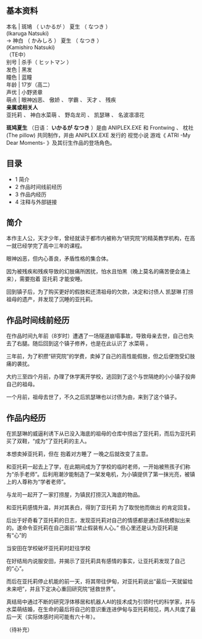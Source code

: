 **基本资料**  
---  
本名  |  斑鳩  （  いかるが  ）  夏生  （  なつき  ）    
(Ikaruga Natsuki)  
-> 神白  （  かみしろ  ）  夏生  （  なつき  ）    
(Kamishiro Natsuki)  
（TE中）  
别号  |  杀手（  ヒットマン  ）   
发色  |  黑发   
瞳色  |  蓝瞳   
年龄  |  17岁（高二）   
声优  |  小野贤章   
萌点  |  眼神凶恶、  傲娇  、  学霸  、  天才  、  残疾   
**亲属或相关人**  
亚托莉  、  神白水菜萌  、  野岛龙司  、  凯瑟琳  、  名波凛凛花  
  
**斑鸠夏生** （日语：  **いかるが なつき** ）是由  ANIPLEX.EXE  和  Frontwing  、  枕社(The pillow)
共同制作，并由  ANIPLEX.EXE  发行的  视觉小说  游戏《  ATRI -My Dear Moments-  》及其衍生作品的登场角色。

##  目录

  * 1  简介 
  * 2  作品时间线前经历 
  * 3  作品内经历 
  * 4  注释与外部链接 

##  简介

本作主人公，天才少年，曾经就读于都市内被称为“研究院”的精英教学机构，在高一就已经学完了高中三年的课程。

眼神凶恶，但内心善良，矛盾性格的集合体。

因为被残疾和残疾导致的幻肢痛所困扰，怕水且怕黑（晚上莫名的痛苦便会涌上来），需要抱着  亚托莉  才能安睡。

回到镇子后，为了购买更好的假肢和还清祖母的欠款，决定和讨债人  凯瑟琳  打捞祖母的遗产，并发现了沉睡的亚托莉。

##  作品时间线前经历

在作品时间九年前（8岁时）遭遇了一场隧道崩塌事故，导致母亲去世，自己也失去了右腿。随后回到这个镇子修养，也是在此认识了  水菜萌  。

三年前，为了积攒“研究院”的学费，卖掉了自己的高性能假肢，但之后便饱受幻肢痛的袭扰。

大约三至四个月前，办理了休学离开学校，逃回到了这个与世隔绝的小小镇子投奔自己的祖母。

一个月前，祖母去世了，不久之后凯瑟琳也以讨债为由，来到了这个镇子。

##  作品内经历

在凯瑟琳的威逼利诱下从已没入海底的祖母的仓库中捞出了亚托莉，而后为亚托莉买了双鞋，“成为”了亚托莉的主人。

本想卖掉亚托莉，但在  抱着对方睡了  一晚之后就改变了主意。

和亚托莉一起去上了学，在此期间成为了学校的临时老师，一开始被熊孩子们称为“杀手老师”。后利用潮汐能制造了一架发电机，为小镇提供了第一抹光亮，被镇上的人尊称为“学者老师”。

与龙司一起开了一家打捞屋，为镇民打捞沉入海底的物品。

和亚托莉感情升温，并对其表白，得到了亚托莉  为了取悦他而做出  的肯定回复。

后出于好奇看了亚托莉的日志，发现亚托莉对自己的情感都是通过系统模拟出来的。遂命令亚托莉在自己面前“禁止假装有人心。”  但心里还是认为亚托莉是有“心”的

当安田在学校破坏亚托莉时赶往学校

在好结局内说服安田，并揭示了亚托莉具有感情的事实，让亚托莉发现了自己的“心”。

而后在亚托莉停止机能的前一天，将其带往伊甸，对亚托莉说出“最后一天就留给未来吧”，并且下定决心重回研究院“拯救世界”。

真结局中通过不断的研究浮体移居和机器人AI的技术成为引领时代的科学家，并与水菜萌结婚，在生命的最后将自己的意识重连进伊甸与亚托莉相见，两人共度了最后一天（实际体感时间可能有六十年）。

（待补充）